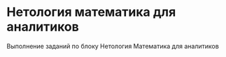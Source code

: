 # Нетология математика для аналитиков
Выполнение заданий по блоку Нетология Математика для аналитиков
